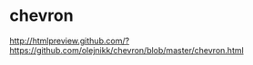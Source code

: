 # chevron
http://htmlpreview.github.com/?https://github.com/olejnikk/chevron/blob/master/chevron.html
